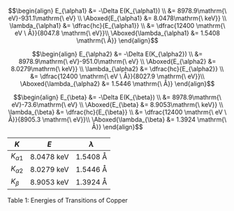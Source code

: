 $$\begin{align}
E_{\alpha1} &= -\Delta E(K_{\alpha1}) \\
&= 8978.9\mathrm{\ eV}-931.1\mathrm{\ eV} \\
\Aboxed{E_{\alpha1} &= 8.0478\mathrm{\ keV}} \\
\lambda_{\alpha1} &= \dfrac{hc}{E_{\alpha1}} \\
&= \dfrac{12400 \mathrm{\ eV \ Å}}{8047.8 \mathrm{\ eV}}\\
\Aboxed{\lambda_{\alpha1} &=  1.5408 \mathrm{\ Å}}
\end{align}$$

$$\begin{align}
E_{\alpha2} &= -\Delta E(K_{\alpha2}) \\
&= 8978.9\mathrm{\ eV}-951.0\mathrm{\ eV} \\
\Aboxed{E_{\alpha2} &= 8.0279\mathrm{\ keV}} \\
\lambda_{\alpha2} &= \dfrac{hc}{E_{\alpha2}} \\
&= \dfrac{12400 \mathrm{\ eV \ Å}}{8027.9 \mathrm{\ eV}}\\
\Aboxed{\lambda_{\alpha2} &=  1.5446 \mathrm{\ Å}}
\end{align}$$

$$\begin{align}
E_{\beta} &= -\Delta E(K_{\beta}) \\
&= 8978.9\mathrm{\ eV}-73.6\mathrm{\ eV} \\
\Aboxed{E_{\beta} &= 8.9053\mathrm{\ keV}} \\
\lambda_{\beta} &= \dfrac{hc}{E_{\beta}} \\
&= \dfrac{12400 \mathrm{\ eV \ Å}}{8905.3 \mathrm{\ eV}}\\
\Aboxed{\lambda_{\beta} &=  1.3924 \mathrm{\ Å}}
\end{align}$$



| $K$           | $E$                    | $\lambda$            |
| ------------- | ---------------------- | -------------------- |
| $K_{\alpha1}$ | $8.0478\mathrm{\ keV}$ | $1.5408\mathrm{\ Å}$ |
| $K_{\alpha2}$ | $8.0279\mathrm{\ keV}$ | $1.5446\mathrm{\ Å}$ |
| $K_{\beta}$   | $8.9053\mathrm{\ keV}$ | $1.3924\mathrm{\ Å}$ |
Table 1: Energies of Transitions of Copper
